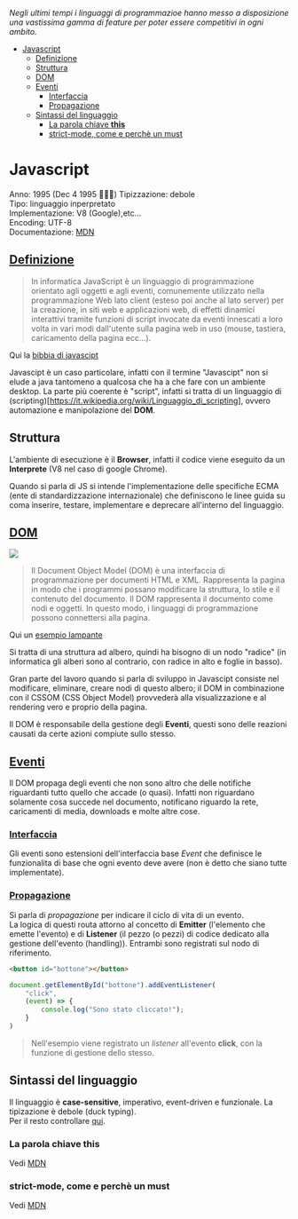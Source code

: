 *Negli ultimi tempi i linguaggi di programmazioe hanno messo a disposizione una vastissima gamma di feature per poter essere competitivi in ogni ambito.* 

- [Javascript](#javascript)
  - [Definizione](#definizione)
  - [Struttura](#struttura)
  - [DOM](#dom)
  - [Eventi](#eventi)
    - [Interfaccia](#interfaccia)
    - [Propagazione](#propagazione)
  - [Sintassi del linguaggio](#sintassi-del-linguaggio)
    - [La parola chiave **this**](#la-parola-chiave-this)
    - [strict-mode, come e perchè un must](#strict-mode-come-e-perchè-un-must)

# Javascript

Anno: 1995  (Dec 4 1995 🍰🍰🍰)
Tipizzazione: debole  
Tipo: linguaggio inperpretato  
Implementazione: V8 (Google),etc...  
Encoding: UTF-8  
Documentazione: [MDN](https://developer.mozilla.org/it/docs/Web/JavaScript)

## [Definizione](https://it.wikipedia.org/wiki/JavaScript)
> In informatica JavaScript è un linguaggio di programmazione orientato agli oggetti e agli eventi, comunemente utilizzato nella programmazione Web lato client (esteso poi anche al lato server) per la creazione, in siti web e applicazioni web, di effetti dinamici interattivi tramite funzioni di script invocate da eventi innescati a loro volta in vari modi dall'utente sulla pagina web in uso (mouse, tastiera, caricamento della pagina ecc...).

Qui la [bibbia di javascipt](https://developer.mozilla.org/it/docs/Web/JavaScript)

Javascipt è un caso particolare, infatti con il termine "Javascipt" non si elude a java tantomeno a qualcosa che ha a che fare con un ambiente desktop. 
La parte più coerente è "script", infatti si tratta di un linguaggio di (scripting)[https://it.wikipedia.org/wiki/Linguaggio_di_scripting], ovvero automazione e manipolazione del **DOM**.  

## Struttura
L'ambiente di esecuzione è il **Browser**, infatti il codice viene eseguito da un **Interprete** (V8 nel caso di google Chrome).

Quando si parla di JS si intende l'implementazione delle specifiche ECMA (ente di standardizzazione internazionale) che definiscono le linee guida su coma inserire, testare, implementare e deprecare all'interno del linguaggio.

## [DOM](https://developer.mozilla.org/it/docs/Web/API/Document_Object_Model/Introduzione)
![](https://upload.wikimedia.org/wikipedia/commons/5/5a/DOM-model.svg)

> Il Document Object Model (DOM) è una interfaccia di programmazione per documenti HTML e XML. Rappresenta la pagina in modo che i programmi possano modificare la struttura, lo stile e il contenuto del documento. Il DOM rappresenta il documento come nodi e oggetti. In questo modo, i linguaggi di programmazione possono connettersi alla pagina.

Qui un [esempio lampante](https://developer.mozilla.org/it/docs/Web/API/Document_object_model/How_to_create_a_DOM_tree)

Si tratta di una struttura ad albero, quindi ha bisogno di un nodo "radice" (in informatica gli alberi sono al contrario, con radice in alto e foglie in basso).

Gran parte del lavoro quando si parla di sviluppo in Javascipt consiste nel modificare, eliminare, creare nodi di questo albero; il DOM in combinazione con il CSSOM (CSS Object Model) provvederà alla visualizzazione e al rendering vero e proprio della pagina.

Il DOM è responsabile della gestione degli **Eventi**, questi sono delle reazioni causati da certe azioni compiute sullo stesso.

## [Eventi](https://developer.mozilla.org/en-US/docs/Web/Events)

Il DOM propaga degli eventi che non sono altro che delle notifiche riguardanti tutto quello che accade (o quasi).
Infatti non riguardano solamente cosa succede nel documento, notificano riguardo la rete, caricamenti di media, downloads e molte altre cose. 

### [Interfaccia](https://developer.mozilla.org/en-US/docs/Web/API/Event)  

Gli eventi sono estensioni dell'interfaccia base *Event* che definisce le funzionalita di base che ogni evento deve avere (non è detto che siano tutte implementate).


### [Propagazione](https://dmitripavlutin.com/javascript-event-delegation/)  

Si parla di *propagazione* per indicare il ciclo di vita di un evento.  
La logica di questi routa attorno al concetto di **Emitter** (l'elemento che emette l'evento) e di **Listener** (il pezzo (o pezzi) di codice dedicato alla gestione dell'evento (handling)).
Entrambi sono registrati sul nodo di riferimento.


```html
<button id="bottone"></button>
```
```js
document.getElementById("bottone").addEventListener(
    "click",
    (event) => {
        console.log("Sono stato cliccato!");
    }
)
```

> Nell'esempio viene registrato un *listener* all'evento **click**, con la funzione di gestione dello stesso.

## Sintassi del linguaggio

Il linguaggio è **case-sensitive**, imperativo, event-driven e funzionale.
La tipizazione è debole (duck typing).  
Per il resto controllare [qui](https://en.wikipedia.org/wiki/JavaScript#Syntax).


### La parola chiave **this** 
Vedi [MDN](https://developer.mozilla.org/en-US/docs/Web/JavaScript/Reference/Operators/this)

### strict-mode, come e perchè un must
Vedi [MDN](https://developer.mozilla.org/en-US/docs/Web/JavaScript/Reference/Strict_mode)


